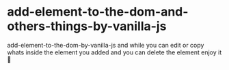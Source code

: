 # add-element-to-the-dom-and-others-things-by-vanilla-js
add-element-to-the-dom-by-vanilla-js and while you can edit or copy whats inside the element you added and you can delete the element enjoy it 🎉
